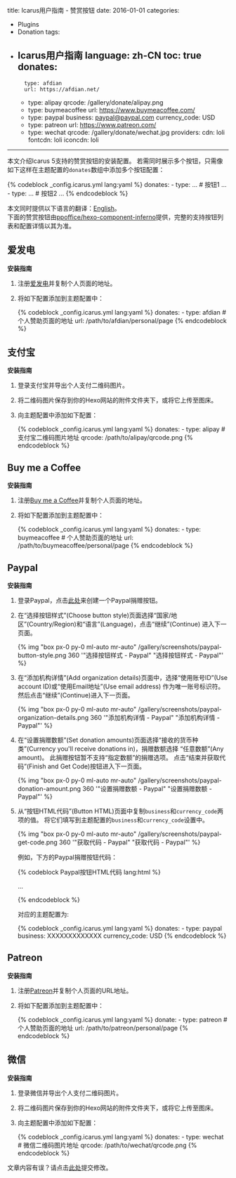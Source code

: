 title: Icarus用户指南 - 赞赏按钮
date: 2016-01-01
categories:
- Plugins
- Donation
tags:
- Icarus用户指南
language: zh-CN
toc: true
donates:
    -
        type: afdian
        url: https://afdian.net/
    -
        type: alipay
        qrcode: /gallery/donate/alipay.png
    -
        type: buymeacoffee
        url: https://www.buymeacoffee.com/
    -
        type: paypal
        business: paypal@paypal.com
        currency_code: USD
    -
        type: patreon
        url: https://www.patreon.com/
    -
        type: wechat
        qrcode: /gallery/donate/wechat.jpg
providers:
    cdn: loli
    fontcdn: loli
    iconcdn: loli
---

本文介绍Icarus 5支持的赞赏按钮的安装配置。
若需同时展示多个按钮，只需像如下这样在主题配置的`donates`数组中添加多个按钮配置：

{% codeblock _config.icarus.yml lang:yaml %}
donates:
    -
        type: ... # 按钮1
        ...
    -
        type: ... # 按钮2
        ...
{% endcodeblock %}

<article class="message message-immersive is-primary">
<div class="message-body">
<i class="fas fa-globe-americas mr-2"></i>本文同时提供以下语言的翻译：<a href="{% post_path en/Donation-Buttons %}">English</a>。
</div>
</article>

<!-- more -->

<article class="message message-immersive is-primary">
<div class="message-body">
<i class="fas fa-info-circle mr-2"></i>下面的赞赏按钮由<a href="https://github.com/ppoffice/hexo-component-inferno">ppoffice/hexo-component-inferno</a>提供，完整的支持按钮列表和配置详情以其为准。
</div>
</article>

<style>
.content ol:not([type]) {
    list-style-type: simp-chinese-informal;
}
</style>

## 爱发电

**安装指南**

1. 注册[爱发电](https://afdian.net/)并复制个人页面的地址。

2. 将如下配置添加到主题配置中：

    {% codeblock _config.icarus.yml lang:yaml %}
    donates:
        -
            type: afdian
            # 个人赞助页面的地址
            url: /path/to/afdian/personal/page
    {% endcodeblock %}


## 支付宝

**安装指南**

1. 登录支付宝并导出个人支付二维码图片。

2. 将二维码图片保存到你的Hexo网站的附件文件夹下，或将它上传至图床。

3. 向主题配置中添加如下配置：

    {% codeblock _config.icarus.yml lang:yaml %}
    donates:
        -
            type: alipay
            # 支付宝二维码图片地址
            qrcode: /path/to/alipay/qrcode.png
    {% endcodeblock %}


## Buy me a Coffee

**安装指南**

1. 注册[Buy me a Coffee](https://www.buymeacoffee.com/)并复制个人页面的地址。

2. 将如下配置添加到主题配置中：

    {% codeblock _config.icarus.yml lang:yaml %}
    donates:
        -
            type: buymeacoffee
            # 个人赞助页面的地址
            url: /path/to/buymeacoffee/personal/page
    {% endcodeblock %}

## Paypal

**安装指南**

1. 登录Paypal，点击[此处](https://www.paypal.com/donate/buttons/)来创建一个Paypal捐赠按钮。

2. 在“选择按钮样式”(Choose button style)页面选择“国家/地区”(Country/Region)和“语言”(Language)，点击“继续”(Continue)
   进入下一页面。

   {% img "box px-0 py-0 ml-auto mr-auto" /gallery/screenshots/paypal-button-style.png 360 '"选择按钮样式 - Paypal" "选择按钮样式 - Paypal"' %}
   <br>

3. 在“添加机构详情”(Add organization details)页面中，选择“使用账号ID”(Use account ID)或“使用Email地址”(Use email address)
   作为唯一账号标识符。
   然后点击“继续”(Continue)进入下一页面。

   {% img "box px-0 py-0 ml-auto mr-auto" /gallery/screenshots/paypal-organization-details.png 360 '"添加机构详情 - Paypal" "添加机构详情 - Paypal"' %}
   <br>

4. 在“设置捐赠数额”(Set donation amounts)页面选择“接收的货币种类”(Currency you'll receive donations in)，捐赠数额选择
   “任意数额”(Any amount)。
   此捐赠按钮暂不支持“指定数额”的捐赠选项。
   点击“结束并获取代码”(Finish and Get Code)按钮进入下一页面。

   {% img "box px-0 py-0 ml-auto mr-auto" /gallery/screenshots/paypal-donation-amount.png 360 '"设置捐赠数额 - Paypal" "设置捐赠数额 - Paypal"' %}
   <br>

5. 从“按钮HTML代码”(Button HTML)页面中复制`business`和`currency_code`两项的值。
   将它们填写到主题配置的`business`和`currency_code`设置中。

   {% img "box px-0 py-0 ml-auto mr-auto" /gallery/screenshots/paypal-get-code.png 360 '"获取代码 - Paypal" "获取代码 - Paypal"' %}
   <br>

   例如，下方的Paypal捐赠按钮代码：

    {% codeblock Paypal按钮HTML代码 lang:html %}
    <form action="https://www.paypal.com/cgi-bin/webscr" ...>
    <input type="hidden" name="cmd" value="_donations" />
    <input type="hidden" name="business" value="XXXXXXXXXXXXX" />
    <input type="hidden" name="currency_code" value="USD" />
    ...
    </form>
    {% endcodeblock %}

    对应的主题配置为:

    {% codeblock _config.icarus.yml lang:yaml %}
    donates:
        -
            type: paypal
            business: XXXXXXXXXXXXX
            currency_code: USD
    {% endcodeblock %}

## Patreon

**安装指南**

1. 注册[Patreon](https://www.patreon.com/)并复制个人页面的URL地址。

2. 将如下配置添加到主题配置中：

    {% codeblock _config.icarus.yml lang:yaml %}
    donate:
        -
            type: patreon
            # 个人赞助页面的地址
            url: /path/to/patreon/personal/page
    {% endcodeblock %}

## 微信

**安装指南**

1. 登录微信并导出个人支付二维码图片。

2. 将二维码图片保存到你的Hexo网站的附件文件夹下，或将它上传至图床。

3. 向主题配置中添加如下配置：

    {% codeblock _config.icarus.yml lang:yaml %}
    donates:
        -
            type: wechat
            # 微信二维码图片地址
            qrcode: /path/to/wechat/qrcode.png
    {% endcodeblock %}


<article class="message message-immersive is-warning">
<div class="message-body">
<i class="fas fa-question-circle mr-2"></i>文章内容有误？请点击<a href="https://github.com/ppoffice/hexo-theme-icarus/edit/site/source/_posts/zh-CN/Donation-Buttons.md">此处</a>提交修改。
</div>
</article>
